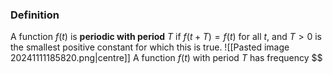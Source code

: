 ### Definition
A function $f(t)$ is **periodic with period** $T$ if $f(t+T)=f(t)$ for all $t$, and $T>0$ is the smallest positive constant for which this is true.
![[Pasted image 20241111185820.png|centre]]
A function $f(t)$ with period $T$ has frequency $$